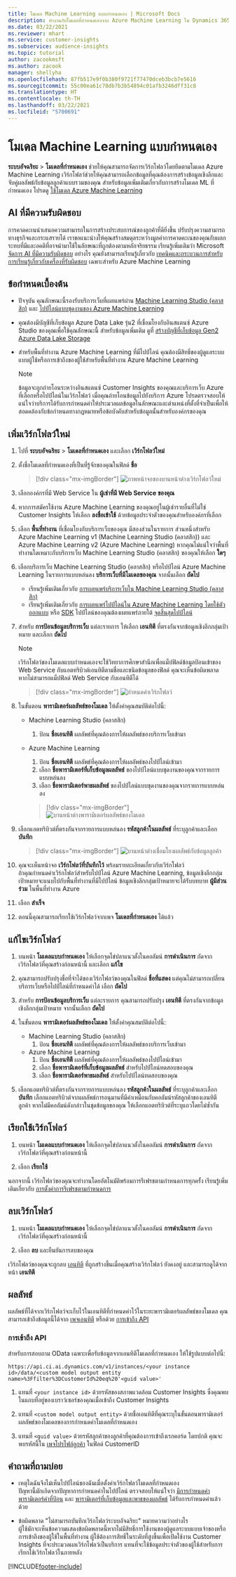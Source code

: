 ```yaml
---
title: โมเดล Machine Learning แบบกำหนดเอง | Microsoft Docs
description: ทำงานกับโมเดลที่กำหนดเองจาก Azure Machine Learning ใน Dynamics 365 Customer Insights
ms.date: 03/22/2021
ms.reviewer: mhart
ms.service: customer-insights
ms.subservice: audience-insights
ms.topic: tutorial
author: zacookmsft
ms.author: zacook
manager: shellyha
ms.openlocfilehash: 87fb517e9f0b380f9721f77470dceb3bcb7e5616
ms.sourcegitcommit: 55c00ea61c78db7b3b54894c01afb3246dff31c8
ms.translationtype: HT
ms.contentlocale: th-TH
ms.lasthandoff: 03/22/2021
ms.locfileid: "5700691"
---
```

# <a name="custom-machine-learning-models"></a>โมเดล Machine Learning แบบกำหนดเอง

**ระบบอัจฉริยะ** > **โมเดลที่กำหนดเอง** ช่วยให้คุณสามารถจัดการเวิร์กโฟลว์โดยยึดตามโมเดล Azure Machine Learning เวิร์กโฟลว์ช่วยให้คุณสามารถเลือกข้อมูลที่คุณต้องการสร้างข้อมูลเชิงลึกและจับคู่ผลลัพธ์กับข้อมูลลูกค้าแบบรวมของคุณ สำหรับข้อมูลเพิ่มเติมเกี่ยวกับการสร้างโมเดล ML ที่กำหนดเอง โปรดดู [ใช้โมเดล Azure Machine Learning](azure-machine-learning-experiments.md)

## <a name="responsible-ai"></a>AI ที่มีความรับผิดชอบ

การคาดคะเนนำเสนอความสามารถในการสร้างประสบการณ์ของลูกค้าที่ดียิ่งขึ้น ปรับปรุงความสามารถทางธุรกิจและกระแสรายได้ เราขอแนะนำงให้คุณสร้างสมดุลระหว่างมูลค่าการคาดคะเนของคุณกับผลกระทบที่มีและอคติที่อาจนำมาใช้ในลักษณะที่ถูกต้องตามหลักจริยธรรม เรียนรู้เพิ่มเติมว่า Microsoft [จัดการ AI ที่มีความรับผิดชอบ](https://www.microsoft.com/ai/responsible-ai?activetab=pivot1%3aprimaryr6) อย่างไร คุณยังสามารถเรียนรู้เกี่ยวกับ [เทคนิคและกระบวนการสำหรับการเรียนรู้เกี่ยวกับเครื่องที่รับผิดชอบ](/azure/machine-learning/concept-responsible-ml) เฉพาะสำหรับ Azure Machine Learning

## <a name="prerequisites"></a>ข้อกำหนดเบื้องต้น

- ปัจจุบัน คุณลักษณะนี้รองรับบริการเว็บที่เผยแพร่ผ่าน [Machine Learning Studio (คลาสสิก)](https://studio.azureml.net) และ [ไปป์ไลน์แบบชุดงานของ Azure Machine Learning](/azure/machine-learning/concept-ml-pipelines)

- คุณต้องมีบัญชีที่เก็บข้อมูล Azure Data Lake รุ่น2 ที่เชื่อมโยงกับอินสแตนซ์ Azure Studio ของคุณเพื่อใช้คุณลักษณะนี้ สำหรับข้อมูลเพิ่มเติม ดูที่ [สร้างบัญชีที่เก็บข้อมูล Gen2 Azure Data Lake Storage](/azure/storage/blobs/data-lake-storage-quickstart-create-account)

- สำหรับพื้นที่ทำงาน Azure Machine Learning ที่มีไปป์ไลน์ คุณต้องมีสิทธิ์ของผู้ดูแลระบบแบบผู้ใช้หรือการเข้าถึงของผู้ใช้สำหรับพื้นที่ทำงาน Azure Machine Learning

   > [!NOTE]
   > ข้อมูลจะถูกถ่ายโอนระหว่างอินสแตนซ์ Customer Insights ของคุณและบริการเว็บ Azure ที่เลือกหรือไปป์ไลน์ในเวิร์กโฟลว์ เมื่อคุณถ่ายโอนข้อมูลไปยังบริการ Azure โปรดตรวจสอบให้แน่ใจว่าบริการได้รับการกําหนดค่าให้ประมวลผลข้อมูลในลักษณะและตําแหน่งที่ตั้งที่จําเป็นเพื่อให้สอดคล้องกับข้อกําหนดทางกฎหมายหรือข้อบังคับสําหรับข้อมูลนั้นสําหรับองค์กรของคุณ

## <a name="add-a-new-workflow"></a>เพิ่มเวิร์กโฟลว์ใหม่

1. ไปที่ **ระบบอัจฉริยะ** > **โมเดลที่กำหนดเอง** และเลือก **เวิร์กโฟลว์ใหม่**

1. ตั้งชื่อโมเดลที่กำหนดเองที่เป็นที่รู้จักของคุณในฟิลด์ **ชื่อ**

   > [!div class="mx-imgBorder"]
   > ![ภาพหน้าจอของบานหน้าต่างเวิร์กโฟลว์ใหม่](media/new-workflowv2.png "ภาพหน้าจอของบานหน้าต่างเวิร์กโฟลว์ใหม่")

1. เลือกองค์กรที่มี Web Service ใน **ผู้เช่าที่มี Web Service ของคุณ**

1. หากการสมัครใช้งาน Azure Machine Learning ของคุณอยู่ในผู้เช่ารายอื่นที่ไม่ใช่ Customer Insights ให้เลือก **ลงชื่อเข้าใช้** ด้วยข้อมูลประจำตัวของคุณสำหรับองค์กรที่เลือก

1. เลือก **พื้นที่ทำงาน** ที่เชื่อมโยงกับบริการเว็บของคุณ มีสองส่วนในรายการ ส่วนหนึ่งสำหรับ Azure Machine Learning v1 (Machine Learning Studio (คลาสสิก)) และ Azure Machine Learning v2 (Azure Machine Learning) หากคุณไม่แน่ใจว่าพื้นที่ทำงานใดเหมาะกับบริการเว็บ Machine Learning Studio (คลาสสิก) ของคุณให้เลือก **ใดๆ**

1. เลือกบริการเว็บ Machine Learning Studio (คลาสสิก) หรือไปป์ไลน์ Azure Machine Learning ในรายการแบบหล่นลง **บริการเว็บที่มีโมเดลของคุณ** จากนั้นเลือก **ถัดไป**
   - เรียนรู้เพิ่มเติมเกี่ยวกับ [การเผยแพร่บริการเว็บใน Machine Learning Studio (คลาสสิก)](/azure/machine-learning/studio/deploy-a-machine-learning-web-service#deploy-it-as-a-new-web-service)
   - เรียนรู้เพิ่มเติมเกี่ยวกับ [การเผยแพร่ไปป์ไลน์ใน Azure Machine Learning โดยใช้ตัวออกแบบ](/azure/machine-learning/concept-ml-pipelines#building-pipelines-with-the-designer) หรือ [SDK](/azure/machine-learning/concept-ml-pipelines#building-pipelines-with-the-python-sdk) ไปป์ไลน์ของคุณต้องเผยแพร่ภายใต้ [จุดสิ้นสุดไปป์ไลน์](/azure/machine-learning/how-to-run-batch-predictions-designer#submit-a-pipeline-run)

1. สำหรับ **การป้อนข้อมูลบริการเว็บ** แต่ละรายการ ให้เลือก **เอนทิตี** ที่ตรงกันจากข้อมูลเชิงลึกกลุ่มเป้าหมาย และเลือก **ถัดไป**
   > [!NOTE]
   > เวิร์กโฟลว์ของโมเดลแบบกำหนดเองจะใช้วิทยาการศึกษาสำนึกเพื่อแม็ปฟิลด์ข้อมูลป้อนเข้าของ Web Service กับแอตทริบิวต์เอนทิตีตามชื่อและชนิดข้อมูลของฟิลด์ คุณจะเห็นข้อผิดพลาด หากไม่สามารถแม็ปฟิลด์ Web Service กับเอนทิตีได้

   > [!div class="mx-imgBorder"]
   > ![กำหนดค่าเวิร์กโฟลว์](media/intelligence-screen2-updated.png "กำหนดค่าเวิร์กโฟลว์")

1. ในขั้นตอน **พารามิเตอร์ผลลัพธ์ของโมเดล** ให้ตั้งค่าคุณสมบัติต่อไปนี้:
   - Machine Learning Studio (คลาสสิก)
      1. ป้อน **ชื่อเอนทิตี** ผลลัพธ์ที่คุณต้องการให้ผลลัพธ์ของบริการเว็บเข้ามา
   - Azure Machine Learning
      1. ป้อน **ชื่อเอนทิตี** ผลลัพธ์ที่คุณต้องการให้ผลลัพธ์ของไปป์ไลน์เข้ามา
      1. เลือก **ชื่อพารามิเตอร์ที่เก็บข้อมูลผลลัพธ์** ของไปป์ไลน์แบบชุดงานของคุณจากรายการแบบหล่นลง
      1. เลือก **ชื่อพารามิเตอร์พาธผลลัพธ์** ของไปป์ไลน์แบบชุดงานของคุณจากรายการแบบหล่นลง

      > [!div class="mx-imgBorder"]
      > ![บานหน้าต่างพารามิเตอร์ผลลัพธ์ของโมเดล](media/intelligence-screen3-outputparameters.png "บานหน้าต่างพารามิเตอร์ผลลัพธ์ของโมเดล")

1. เลือกแอตทริบิวต์ที่ตรงกันจากรายการแบบหล่นลง **รหัสลูกค้าในผลลัพธ์** ที่ระบุลูกค้าและเลือก **บันทึก**

   > [!div class="mx-imgBorder"]
   > ![บานหน้าต่างเชื่อมโยงผลลัพธ์กับข้อมูลลูกค้า](media/intelligence-screen4-relatetocustomer.png "บานหน้าต่างเชื่อมโยงผลลัพธ์กับข้อมูลลูกค้า")

1. คุณจะเห็นหน้าจอ **เวิร์กโฟลว์ที่บันทึกไว้** พร้อมรายละเอียดเกี่ยวกับเวิร์กโฟลว์    
   ถ้าคุณกำหนดค่าเวิร์กโฟลว์สำหรับไปป์ไลน์ Azure Machine Learning, ข้อมูลเชิงลึกกลุ่มเป้าหมายจะแนบไปกับพื้นที่ทำงานที่มีไปป์ไลน์ ข้อมูลเชิงลึกกลุ่มเป้าหมายจะได้รับบทบาท **ผู้มีส่วนร่วม** ในพื้นที่ทำงาน Azure

1. เลือก **สำเร็จ**

1. ตอนนี้คุณสามารถเรียกใช้เวิร์กโฟลว์จากเพจ **โมเดลที่กำหนดเอง** ได้แล้ว

## <a name="edit-a-workflow"></a>แก้ไขเวิร์กโฟลว์

1. บนหน้า **โมเดลแบบกำหนดเอง** ให้เลือกจุดไข่ปลาแนวตั้งในคอลัมน์ **การดำเนินการ** ถัดจากเวิร์กโฟลว์ที่คุณสร้างก่อนหน้านี้ และเลือก **แก้ไข**

1. คุณสามารถปรับปรุงชื่อที่จำได้ของเวิร์กโฟลว์ของคุณในฟิลด์ **ชื่อที่แสดง** แต่คุณไม่สามารถเปลี่ยนบริการเว็บหรือไปป์ไลน์ที่กำหนดค่าได้ เลือก **ถัดไป**

1. สำหรับ **การป้อนข้อมูลบริการเว็บ** แต่ละรายการ คุณสามารถปรับปรุง **เอนทิตี** ที่ตรงกันจากข้อมูลเชิงลึกกลุ่มเป้าหมาย จากนั้นเลือก **ถัดไป**

1. ในขั้นตอน **พารามิเตอร์ผลลัพธ์ของโมเดล** ให้ตั้งค่าคุณสมบัติต่อไปนี้:
   - Machine Learning Studio (คลาสสิก)
      1. ป้อน **ชื่อเอนทิตี** ผลลัพธ์ที่คุณต้องการให้ผลลัพธ์ของบริการเว็บเข้ามา
   - Azure Machine Learning
      1. ป้อน **ชื่อเอนทิตี** ผลลัพธ์ที่คุณต้องการให้ผลลัพธ์ของไปป์ไลน์เข้ามา
      1. เลือก **ชื่อพารามิเตอร์ที่เก็บข้อมูลผลลัพธ์** สำหรับไปป์ไลน์ทดสอบของคุณ
      1. เลือก **ชื่อพารามิเตอร์พาธผลลัพธ์** สำหรับไปป์ไลน์ทดสอบของคุณ

1. เลือกแอตทริบิวต์ที่ตรงกันจากรายการแบบหล่นลง **รหัสลูกค้าในผลลัพธ์** ที่ระบุลูกค้าและเลือก **บันทึก**
   เลือกแอตทริบิวต์จากผลลัพธ์การอนุมานที่มีค่าเหมือนกับคอลัมน์รหัสลูกค้าของเอนทิตีลูกค้า หากไม่มีคอลัมน์ดังกล่าวในชุดข้อมูลของคุณ ให้เลือกแอตทริบิวต์ที่ระบุแถวโดยไม่ซ้ำกัน

## <a name="run-a-workflow"></a>เรียกใช้เวิร์กโฟลว์

1. บนหน้า **โมเดลแบบกำหนดเอง** ให้เลือกจุดไข่ปลาแนวตั้งในคอลัมน์ **การดำเนินการ** ถัดจากเวิร์กโฟลว์ที่คุณสร้างก่อนหน้านี้

1. เลือก **เรียกใช้**

นอกจากนี้ เวิร์กโฟลว์ของคุณจะทำงานโดยอัตโนมัติพร้อมการรีเฟรชตามกำหนดการทุกครั้ง เรียนรู้เพิ่มเติมเกี่ยวกับ [การตั้งค่าการรีเฟรชตามกำหนดการ](system.md#schedule-tab)

## <a name="delete-a-workflow"></a>ลบเวิร์กโฟลว์

1. บนหน้า **โมเดลแบบกำหนดเอง** ให้เลือกจุดไข่ปลาแนวตั้งในคอลัมน์ **การดำเนินการ** ถัดจากเวิร์กโฟลว์ที่คุณสร้างก่อนหน้านี้

1. เลือก **ลบ** และยืนยันการลบของคุณ

เวิร์กโฟลว์ของคุณจะถูกลบ [เอนทิตี](entities.md) ที่ถูกสร้างขึ้นเมื่อคุณสร้างเวิร์กโฟลว์ ยังคงอยู่ และสามารถดูได้จากหน้า **เอนทิตี**

## <a name="results"></a>ผลลัพธ์

ผลลัพธ์ที่ได้จากเวิร์กโฟลว์จะเก็บไว้ในเอนทิตีที่กำหนดค่าไว้ในระยะพารามิเตอร์ผลลัพธ์ของโมเดล คุณสามารถเข้าถึงข้อมูลนี้ได้จาก [เพจเอนทิตี](entities.md) หรือด้วย [การเข้าถึง API](apis.md)

### <a name="api-access"></a>การเข้าถึง API

สำหรับการสอบถาม OData เฉพาะเพื่อรับข้อมูลจากเอนทิตีโมเดลที่กำหนดเอง ให้ใช้รูปแบบต่อไปนี้:

`https://api.ci.ai.dynamics.com/v1/instances/<your instance id>/data/<custom model output entity name>%3Ffilter%3DCustomerId%20eq%20'<guid value>'`

1. แทนที่ `<your instance id>` ด้วยรหัสของสภาพแวดล้อม Customer Insights ซึ่งคุณพบในแถบที่อยู่ของเบราว์เซอร์ของคุณเมื่อเข้าถึง Customer Insights

1. แทนที่ `<custom model output entity>` ด้วยชื่อเอนทิตีที่คุณระบุในขั้นตอนพารามิเตอร์ผลลัพธ์ของโมเดลของการกำหนดค่าโมเดลที่กำหนดเอง

1. แทนที่ `<guid value>` ด้วยรหัสลูกค้าของลูกค้าที่คุณต้องการเข้าถึงเรกคอร์ด โดยปกติ คุณจะพบรหัสนี้ใน [เพจโปรไฟล์ลูกค้า](customer-profiles.md) ในฟิลด์ CustomerID

## <a name="frequently-asked-questions"></a>คำถามที่ถามบ่อย

- เหตุใดฉันจึงไม่เห็นไปป์ไลน์ของฉันเมื่อตั้งค่าเวิร์กโฟลว์โมเดลที่กำหนดเอง    
  ปัญหานี้มักเกิดจากปัญหาการกำหนดค่าในไปป์ไลน์ ตรวจสอบให้แน่ใจว่า [มีการกำหนดค่าพารามิเตอร์ค่าที่ป้อน](azure-machine-learning-experiments.md#dataset-configuration) และ [พารามิเตอร์ที่เก็บข้อมูลและพาธของผลลัพธ์](azure-machine-learning-experiments.md#import-pipeline-data-into-customer-insights) ได้รับการกำหนดค่าแล้วด้วย

- ข้อผิดพลาด "ไม่สามารถบันทึกเวิร์กโฟลว์ระบบอัจฉริยะ" หมายความว่าอย่างไร    
  ผู้ใช้มักจะเห็นข้อความแสดงข้อผิดพลาดนี้หากไม่มีสิทธิ์การใช้งานของผู้ดูแลระบบแบบเจ้าของหรือการเข้าถึงของผู้ใช้ในพื้นที่ทำงาน ผู้ใช้ต้องการสิทธิ์ในระดับที่สูงขึ้นเพื่อเปิดใช้งาน Customer Insights ที่จะประมวลผลเวิร์กโฟลว์เป็นบริการ แทนที่จะใช้ข้อมูลประจำตัวของผู้ใช้สำหรับการเรียกใช้เวิร์กโฟลว์ในภายหลัง

[!INCLUDE[footer-include](../includes/footer-banner.md)]
